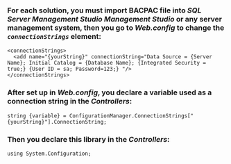 <h3>For each solution, you must import BACPAC file into <em>SQL Server Management Studio Management Studio</em> or any server management system, then you go to <em>Web.config</em> to change the <code><em>connectionStrings</em></code> element:</h3>

```
<connectionStrings>
  <add name="{yourString}" connectionString="Data Source = {Server Name}; Initial Catalog = {Database Name}; {Integrated Security = true;} {User ID = sa; Password=123;} "/>
</connectionStrings>
```

<h3>After set up in <em>Web.config</em>, you declare a variable used as a connection string in the <em>Controllers</em>:</h3>

```
string {variable} = ConfigurationManager.ConnectionStrings["{yourString}"].ConnectionString;
```

<h3>Then you declare this library in the <em>Controllers</em>:</h3>

```
using System.Configuration;
```
